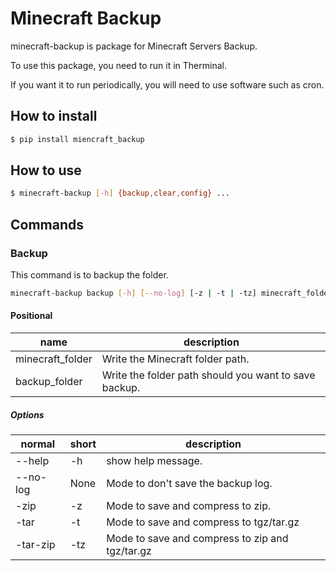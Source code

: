 # Minecraft Backup

minecraft-backup is package for Minecraft Servers Backup.

To use this package, you need to run it in Therminal.

If you want it to run periodically, you will need to use software such as cron.

## How to install
```bash
$ pip install miencraft_backup
````

## How to use
```bash
$ minecraft-backup [-h] {backup,clear,config} ...
```

## Commands

### Backup
This command is to backup the folder.
```bash
minecraft-backup backup [-h] [--no-log] [-z | -t | -tz] minecraft_folder backup_folder
```

#### Positional
| name | description |
| ---- | ----------- |
| minecraft_folder | Write the Minecraft folder path. |
| backup_folder | Write the folder path should you want to save backup. |

##### Options
| normal | short | description |
| ------ | ----- | ------------|
| --help | -h | show help message. |
| --no-log | None | Mode to don't save the backup log. |
| -zip | -z | Mode to save and compress to zip. |
| -tar | -t | Mode to save and compress to tgz/tar.gz |
| -tar-zip | -tz | Mode to save and compress to zip and tgz/tar.gz |

